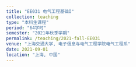 ```yaml
---
title: "EE031 电气工程基础I"
collection: teaching
type: "本科生课程"
period: "64学时"
semester: "2021年秋季学期"
permalink: /teaching/2021-fall-EE031
venue: "上海交通大学, 电子信息与电气工程学院电气工程系"
date: 2021-09-01
location: "上海, 中国"
---
```


